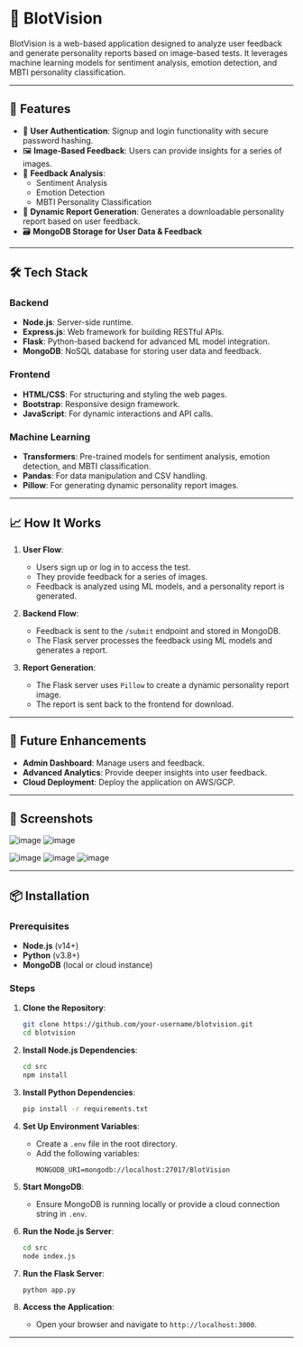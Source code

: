 # 🧠 BlotVision

BlotVision is a web-based application designed to analyze user feedback and generate personality reports based on image-based tests. It leverages machine learning models for sentiment analysis, emotion detection, and MBTI personality classification.

---

## 🌟 Features

- 🔐 **User Authentication**: Signup and login functionality with secure password hashing.
- 🖼️ **Image-Based Feedback**: Users can provide insights for a series of images.
- 🧠 **Feedback Analysis**:
  - Sentiment Analysis
  - Emotion Detection
  - MBTI Personality Classification
- 📄 **Dynamic Report Generation**: Generates a downloadable personality report based on user feedback.
- 🗃️ **MongoDB Storage for User Data & Feedback**

---

## 🛠️ Tech Stack

### Backend
- **Node.js**: Server-side runtime.
- **Express.js**: Web framework for building RESTful APIs.
- **Flask**: Python-based backend for advanced ML model integration.
- **MongoDB**: NoSQL database for storing user data and feedback.

### Frontend
- **HTML/CSS**: For structuring and styling the web pages.
- **Bootstrap**: Responsive design framework.
- **JavaScript**: For dynamic interactions and API calls.

### Machine Learning
- **Transformers**: Pre-trained models for sentiment analysis, emotion detection, and MBTI classification.
- **Pandas**: For data manipulation and CSV handling.
- **Pillow**: For generating dynamic personality report images.

---

## 📈 How It Works

1. **User Flow**:
   - Users sign up or log in to access the test.
   - They provide feedback for a series of images.
   - Feedback is analyzed using ML models, and a personality report is generated.

2. **Backend Flow**:
   - Feedback is sent to the `/submit` endpoint and stored in MongoDB.
   - The Flask server processes the feedback using ML models and generates a report.

3. **Report Generation**:
   - The Flask server uses `Pillow` to create a dynamic personality report image.
   - The report is sent back to the frontend for download.

---

## 🚀 Future Enhancements

- **Admin Dashboard**: Manage users and feedback.
- **Advanced Analytics**: Provide deeper insights into user feedback.
- **Cloud Deployment**: Deploy the application on AWS/GCP.

---

## 📸 Screenshots
![image](https://github.com/user-attachments/assets/1afdc6d7-f2d3-4388-8b56-23799d0e5c29)
![image](https://github.com/user-attachments/assets/f3ce13e1-d4e5-44a4-a8c3-ac02b52e0323)

![image](https://github.com/user-attachments/assets/fe3ec0ec-7fc9-4e70-b91d-d21654e5545f)
![image](https://github.com/user-attachments/assets/e8170556-afe3-4692-a703-8a50d72c045b)
![image](https://github.com/user-attachments/assets/5fa5b1e9-9ec3-41ae-b4af-54995f6f1fd7)

---

## 📦 Installation

### Prerequisites
- **Node.js** (v14+)
- **Python** (v3.8+)
- **MongoDB** (local or cloud instance)

### Steps

1. **Clone the Repository**:
   ```bash
   git clone https://github.com/your-username/blotvision.git
   cd blotvision
   ```

2. **Install Node.js Dependencies**:
   ```bash
   cd src
   npm install
   ```

3. **Install Python Dependencies**:
   ```bash
   pip install -r requirements.txt
   ```

4. **Set Up Environment Variables**:
   - Create a `.env` file in the root directory.
   - Add the following variables:
     ```
     MONGODB_URI=mongodb://localhost:27017/BlotVision
     ```

5. **Start MongoDB**:
   - Ensure MongoDB is running locally or provide a cloud connection string in `.env`.

6. **Run the Node.js Server**:
   ```bash
   cd src
   node index.js
   ```

7. **Run the Flask Server**:
   ```bash
   python app.py
   ```

8. **Access the Application**:
   - Open your browser and navigate to `http://localhost:3000`.

---
